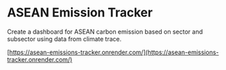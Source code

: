 # ASEAN Emission Tracker

Create a dashboard for ASEAN carbon emission based on sector and subsector using data from climate trace.

[https://asean-emissions-tracker.onrender.com/](https://asean-emissions-tracker.onrender.com/)


